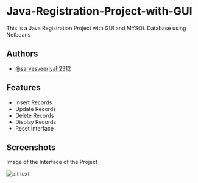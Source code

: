 # Java-Registration-Project-with-GUI
This is a Java Registration Project with GUI and MYSQL Database using Netbeans


## Authors

- [@sarvesveeriyah2312](https://github.com/sarvessveeriyah2312)


## Features

- Insert Records
- Update Records
- Delete Records
- Display Records
- Reset Interface

## Screenshots

Image of the Interface of the Project 

![alt text](https://user-images.githubusercontent.com/49172946/55434168-83d3e400-55c9-11e9-9070-6e246af6209a.PNG)

